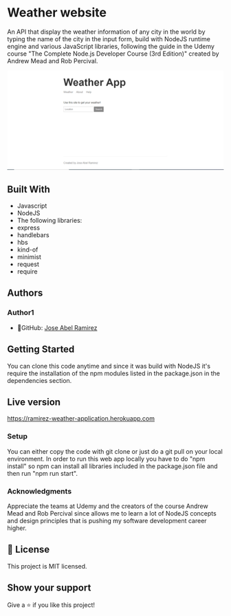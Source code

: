 # Weather website

An API that display the weather information of any city in the world by typing the name of the city in the input form, build with NodeJS runtime engine and various JavaScript libraries, following the guide in the Udemy course "The Complete Node.js Developer Course (3rd Edition)" created by Andrew Mead and Rob Percival.

![screenshot](./app_screenshot.png)


## Built With
- Javascript
- NodeJS
- The following libraries:
- express
- handlebars
- hbs
- kind-of
- minimist
- request
- require

## Authors
### Author1
- 👤GitHub: [Jose Abel Ramirez](https://github.com/jose-Abel)

## Getting Started
You can clone this code anytime and since it was build with NodeJS it's require the installation of the npm modules listed in the package.json in the dependencies section.


## Live version
https://ramirez-weather-application.herokuapp.com


### Setup
You can either copy the code with git clone or just do a git pull on your local environment. In order to run this web app locally you have to do "npm install" so npm can install all libraries included in the package.json file and then run "npm run start".


### Acknowledgments
Appreciate the teams at Udemy and the creators of the course Andrew Mead and Rob Percival since allows me to learn a lot of NodeJS concepts and design principles that is pushing my software development career higher.


## 📝 License
This project is MIT licensed.


## Show your support
Give a ⭐️ if you like this project!